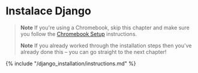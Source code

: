 # Instalace Django

> **Note** If you're using a Chromebook, skip this chapter and make sure you follow the [Chromebook Setup](../chromebook_setup/README.md) instructions.
> 
> **Note** If you already worked through the installation steps then you've already done this – you can go straight to the next chapter!

{% include "/django_installation/instructions.md" %}